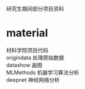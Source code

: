 研究生期间部分项目资料

# material 
材料学院项目代码  
origindata 处理原始数据  
datashow 画图  
MLMethods 机器学习算法分析  
deepnet 神经网络分析  
